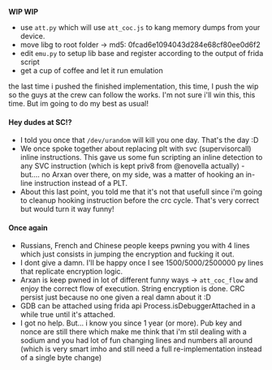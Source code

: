 **WIP WIP** 

- use ``att.py`` which will use ``att_coc.js`` to kang memory dumps from your device. 
- move libg to root folder -> md5: 0fcad6e1094043d284e68cf80ee0d6f2
- edit ``emu.py`` to setup lib base and register according to the output of frida script
- get a cup of coffee and let it run emulation

the last time i pushed the finished implementation, this time, I push the wip so the guys at the crew can follow the works.
I'm not sure i'll win this, this time. But im going to do my best as usual!

#### Hey dudes at SC!?

- I told you once that ``/dev/urandom`` will kill you one day. That's the day :D
- We once spoke together about replacing plt with svc (supervisorcall) inline instructions. This gave us some fun scripting an inline detection to any SVC instruction (which is kept priv8 from @enovella actually) - but.... no Arxan over there, on my side, was a matter of hooking an in-line instruction instead of a PLT. 
- About this last point, you told me that it's not that usefull since i'm going to cleanup hooking instruction before the crc cycle. That's very correct but would turn it way funny!

#### Once again 

- Russians, French and Chinese people keeps pwning you with 4 lines which just consists in jumping the encryption and fucking it out.
- I dont give a damn. I'll be happy once I see 1500/5000/2500000 py lines that replicate encryption logic.
- Arxan is keep pwned in lot of different funny ways -> ``att_coc_flow`` and enjoy the correct flow of execution. String encryption is done. CRC persist just because no one given a real damn about it :D
- GDB can be attached using frida api Process.isDebuggerAttached in a while true until it's attached.
- I got no help. But... i know you since 1 year (or more). Pub key and nonce are still there which make me think that i'm stil dealing with a sodium and you had lot of fun changing lines and numbers all around (which is very smart imho and still need a full re-implementation instead of a single byte change)

